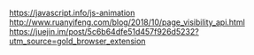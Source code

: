 https://javascript.info/js-animation
http://www.ruanyifeng.com/blog/2018/10/page_visibility_api.html
https://juejin.im/post/5c6b64dfe51d457f926d5232?utm_source=gold_browser_extension